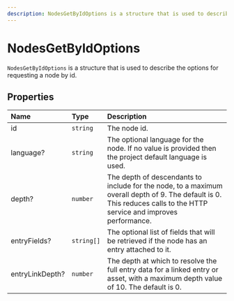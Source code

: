 ```yaml
---
description: NodesGetByIdOptions is a structure that is used to describe the options for requesting a node by id.
---
```


# NodesGetByIdOptions

`NodesGetByIdOptions` is a structure that is used to describe the options for requesting a node by id.

## Properties

| Name | Type | Description |
| :--- | :--- | :---------- |
| id | `string` | The node id. |
| language? | `string` | The optional language for the node. If no value is provided then the project default language is used. |
| depth? | `number` | The depth of descendants to include for the node, to a maximum overall depth of 9. The default is 0. This reduces calls to the HTTP service and improves performance. |
| entryFields? | `string[]` | The optional list of fields that will be retrieved if the node has an entry attached to it. |
| entryLinkDepth? | `number` |The depth at which to resolve the full entry data for a linked entry or asset, with a maximum depth value of 10. The default is 0. |
